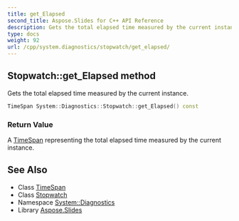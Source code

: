 ```yaml
---
title: get_Elapsed
second_title: Aspose.Slides for C++ API Reference
description: Gets the total elapsed time measured by the current instance.
type: docs
weight: 92
url: /cpp/system.diagnostics/stopwatch/get_elapsed/
---
```

## Stopwatch::get_Elapsed method


Gets the total elapsed time measured by the current instance.

```cpp
TimeSpan System::Diagnostics::Stopwatch::get_Elapsed() const
```


### Return Value

A [TimeSpan](../../../system/timespan/) representing the total elapsed time measured by the current instance.

## See Also

* Class [TimeSpan](../../../system/timespan/)
* Class [Stopwatch](../)
* Namespace [System::Diagnostics](../../)
* Library [Aspose.Slides](../../../)
